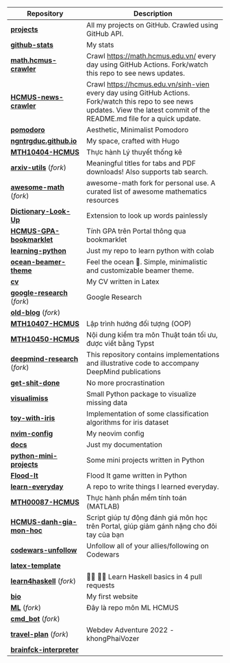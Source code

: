 | **Repository** | **Description** |
| -------------- | --------------- |
| **[projects](https://github.com/ngntrgduc/projects)**  | All my projects on GitHub. Crawled using GitHub API. |
| **[github-stats](https://github.com/ngntrgduc/github-stats)**  | My stats |
| **[math.hcmus-crawler](https://github.com/ngntrgduc/math.hcmus-crawler)**  | Crawl https://math.hcmus.edu.vn/ every day using GitHub Actions. Fork/watch this repo to see news updates. |
| **[HCMUS-news-crawler](https://github.com/ngntrgduc/HCMUS-news-crawler)**  | Crawl https://hcmus.edu.vn/sinh-vien every day using GitHub Actions. Fork/watch this repo to see news updates. View the latest commit of the README.md file for a quick update. |
| **[pomodoro](https://github.com/ngntrgduc/pomodoro)**  | Aesthetic, Minimalist Pomodoro |
| **[ngntrgduc.github.io](https://github.com/ngntrgduc/ngntrgduc.github.io)**  | My space, crafted with Hugo |
| **[MTH10404-HCMUS](https://github.com/ngntrgduc/MTH10404-HCMUS)**  | Thực hành Lý thuyết thống kê |
| **[arxiv-utils](https://github.com/ngntrgduc/arxiv-utils)** (*fork*) | Meaningful titles for tabs and PDF downloads! Also supports tab search. |
| **[awesome-math](https://github.com/ngntrgduc/awesome-math)** (*fork*) | awesome-math fork for personal use. A curated list of awesome mathematics resources |
| **[Dictionary-Look-Up](https://github.com/ngntrgduc/Dictionary-Look-Up)**  | Extension to look up words painlessly |
| **[HCMUS-GPA-bookmarklet](https://github.com/ngntrgduc/HCMUS-GPA-bookmarklet)**  | Tính GPA trên Portal thông qua bookmarklet |
| **[learning-python](https://github.com/ngntrgduc/learning-python)**  | Just my repo to learn python with colab |
| **[ocean-beamer-theme](https://github.com/ngntrgduc/ocean-beamer-theme)**  | Feel the ocean 🌊. Simple, minimalistic and customizable beamer theme. |
| **[cv](https://github.com/ngntrgduc/cv)**  | My CV written in Latex |
| **[google-research](https://github.com/ngntrgduc/google-research)** (*fork*) | Google Research |
| **[old-blog](https://github.com/ngntrgduc/old-blog)** (*fork*) |  |
| **[MTH10407-HCMUS](https://github.com/ngntrgduc/MTH10407-HCMUS)**  | Lập trình hướng đối tượng (OOP) |
| **[MTH10450-HCMUS](https://github.com/ngntrgduc/MTH10450-HCMUS)**  | Nội dung kiểm tra môn Thuật toán tối ưu, được viết bằng Typst |
| **[deepmind-research](https://github.com/ngntrgduc/deepmind-research)** (*fork*) | This repository contains implementations and illustrative code to accompany DeepMind publications |
| **[get-shit-done](https://github.com/ngntrgduc/get-shit-done)**  | No more procrastination |
| **[visualimiss](https://github.com/ngntrgduc/visualimiss)**  | Small Python package to visualize missing data |
| **[toy-with-iris](https://github.com/ngntrgduc/toy-with-iris)**  | Implementation of some classification algorithms for iris dataset |
| **[nvim-config](https://github.com/ngntrgduc/nvim-config)**  | My neovim config |
| **[docs](https://github.com/ngntrgduc/docs)**  | Just my documentation |
| **[python-mini-projects](https://github.com/ngntrgduc/python-mini-projects)**  | Some mini projects written in Python |
| **[Flood-It](https://github.com/ngntrgduc/Flood-It)**  | Flood It game written in Python |
| **[learn-everyday](https://github.com/ngntrgduc/learn-everyday)**  | A repo to write things I learned everyday. |
| **[MTH00087-HCMUS](https://github.com/ngntrgduc/MTH00087-HCMUS)**  | Thực hành phần mềm tính toán (MATLAB) |
| **[HCMUS-danh-gia-mon-hoc](https://github.com/ngntrgduc/HCMUS-danh-gia-mon-hoc)**  | Script giúp tự động đánh giá môn học trên Portal, giúp giảm gánh nặng cho đôi tay của bạn |
| **[codewars-unfollow](https://github.com/ngntrgduc/codewars-unfollow)**  | Unfollow all of your allies/following on Codewars |
| **[latex-template](https://github.com/ngntrgduc/latex-template)**  |  |
| **[learn4haskell](https://github.com/ngntrgduc/learn4haskell)** (*fork*) | 👩‍🏫 👨‍🏫 Learn Haskell basics in 4 pull requests |
| **[bio](https://github.com/ngntrgduc/bio)**  | My first website |
| **[ML](https://github.com/ngntrgduc/ML)** (*fork*) | Đây là repo môn ML HCMUS |
| **[cmd_bot](https://github.com/ngntrgduc/cmd_bot)** (*fork*) |  |
| **[travel-plan](https://github.com/ngntrgduc/travel-plan)** (*fork*) | Webdev Adventure 2022 - khongPhaiVozer |
| **[brainfck-interpreter](https://github.com/ngntrgduc/brainfck-interpreter)**  |  |
